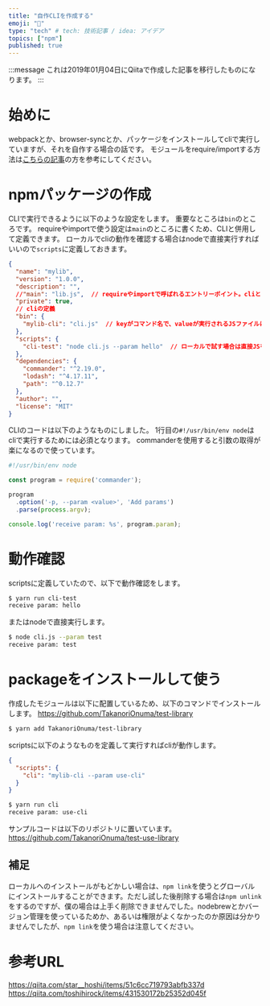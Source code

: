 ```yaml
---
title: "自作CLIを作成する"
emoji: "🍣"
type: "tech" # tech: 技術記事 / idea: アイデア
topics: ["npm"]
published: true
---
```


:::message
これは2019年01月04日にQiitaで作成した記事を移行したものになります。
:::

# 始めに
webpackとか、browser-syncとか、パッケージをインストールしてcliで実行していますが、それを自作する場合の話です。
モジュールをrequire/importする方法は[こちらの記事](https://qiita.com/wintyo/items/9ce2110f08b9776fe87f)の方を参考にしてください。

# npmパッケージの作成

CLIで実行できるように以下のような設定をします。
重要なところは`bin`のところです。
requireやimportで使う設定は`main`のところに書くため、CLIと併用して定義できます。
ローカルでcliの動作を確認する場合はnodeで直接実行すればいいので`scripts`に定義しておきます。

```json:package.json
{
  "name": "mylib",
  "version": "1.0.0",
  "description": "",
  //"main": "lib.js",  // requireやimportで呼ばれるエントリーポイント。cliとは別で定義可能
  "private": true,
  // cliの定義
  "bin": {
    "mylib-cli": "cli.js"  // keyがコマンド名で、valueが実行されるJSファイルになる
  },
  "scripts": {
    "cli-test": "node cli.js --param hello"  // ローカルで試す場合は直接JSを実行する（引数も渡せる）
  },
  "dependencies": {
    "commander": "^2.19.0",
    "lodash": "^4.17.11",
    "path": "^0.12.7"
  },
  "author": "",
  "license": "MIT"
}
```

CLIのコードは以下のようなものにしました。
1行目の`#!/usr/bin/env node`はcliで実行するためには必須となります。
commanderを使用すると引数の取得が楽になるので使っています。

```js:cli.js
#!/usr/bin/env node

const program = require('commander');

program
  .option('-p, --param <value>', 'Add params')
  .parse(process.argv);

console.log('receive param: %s', program.param);
```

# 動作確認
scriptsに定義していたので、以下で動作確認をします。

```bash
$ yarn run cli-test
receive param: hello
```

またはnodeで直接実行します。

```bash
$ node cli.js --param test
receive param: test
```

# packageをインストールして使う
作成したモジュールは以下に配置しているため、以下のコマンドでインストールします。
https://github.com/TakanoriOnuma/test-library

```bash
$ yarn add TakanoriOnuma/test-library
```

scriptsに以下のようなものを定義して実行すればcliが動作します。

```json
{
  "scripts": {
    "cli": "mylib-cli --param use-cli"
  }
}
```

```bash
$ yarn run cli
receive param: use-cli
```

サンプルコードは以下のリポジトリに置いています。
https://github.com/TakanoriOnuma/test-use-library

## 補足
ローカルへのインストールがもどかしい場合は、`npm link`を使うとグローバルにインストールすることができます。ただし試した後削除する場合は`npm unlink`をするのですが、僕の場合は上手く削除できませんでした。nodebrewとかバージョン管理を使っているためか、あるいは権限がよくなかったのか原因は分かりませんでしたが、`npm link`を使う場合は注意してください。

# 参考URL
https://qiita.com/star__hoshi/items/51c6cc719793abfb337d
https://qiita.com/toshihirock/items/431530172b25352d045f
